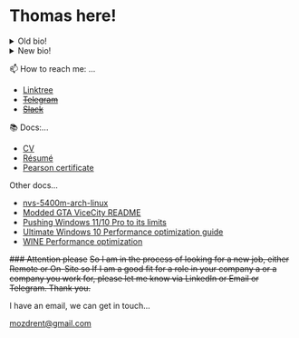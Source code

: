 # Thomas here!
<details>
  <summary>Old bio!</summary>
  
  ~~Hi. I am a somewhat capable developer with experience in programming everything from Web development to App development creating web apps and desktop applications. If you need something, just let me know and I will see what I can do. My background should give you an idea of what I am capable of.~~
  
</details>

<details>
  <summary>New bio!</summary>
  
DevOps Engineer. Linux/Windows poweruser. Love opensource.

```php
<?php

namespace TomasMozdren;

class About extends Me
{
    public function getCurrentWorkplace(): array
    {
        return [
            'workplace' => [
                'company' => 'null',
                'position' => 'null'         
            ]
        ];
    }

    public function getDailyKnowledge(): array
    {
        return [
            Java::class,
            Jira::class,
            Confluence::class,
            Git::class,
            IntelliJ::class,
            VSCode::class,
            Php::class,
            HTML::class,
            CSS::class,
            Javascript::class,
            Python::class,
            Flask::class,
        ];
    }

    public function getFutureGoal(): string
    {
        return 'To contribute to open source.';
    }
    
    public function getWebsiteLink(): string
    {
        return 'http://beangreen247.xyz/';
    }
    
    public function getLinkedInLink(): string
    {
        return 'https://www.linkedin.com/in/tom%C3%A1%C5%A1-mozd%C5%99e%C5%88-3382b71a6/';
    }
}
```

</details>

📫 How to reach me: ...
* [Linktree](https://linktr.ee/BeanGreen247)
* ~~[Telegram]()~~
* ~~[Slack]()~~

📚 Docs:...
* [CV](http://beangreen247.xyz/documents/cv.pdf)
* [Résumé](http://beangreen247.xyz/documents/resume.pdf)
* [Pearson certificate](http://beangreen247.xyz/documents/pearsoncertificate.pdf)

Other docs...
* [nvs-5400m-arch-linux](https://github.com/BeanGreen247/nvs-5400m-arch-linux)
* [Modded GTA ViceCity README](http://beangreen247.xyz/moddedGamesDocs/README_MODDED_GTA_VC.txt)
* [Pushing Windows 11/10 Pro to its limits](https://docs.google.com/document/d/1CjGxVwnLESVqdD1OwZjAxAjxO6Fh6J_VXPo3jTe8WnA/edit?usp=sharing)
* [Ultimate Windows 10 Performance optimization guide](https://beangreen247.xyz/ultimatewindowsperformanceoptimization.html)
* [WINE Performance optimization](https://beangreen247.xyz/wineperformanceoptimization.html)

~~### Attention please~~
~~So I am in the process of looking for a new job, either Remote or On-Site so If I am a good fit for a role in your company a or a company you work for, please let me know via LinkedIn or Email or Telegram. Thank you.~~

I have an email, we can get in touch...

[mozdrent@gmail.com](mailto:mozdrent@gmail.com)
